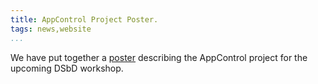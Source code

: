```yaml
---
title: AppControl Project Poster.
tags: news,website
...
```



We have put together a [poster](/media/AppControl_poster_introduction.pdf) describing the AppControl project for the upcoming DSbD workshop. 


